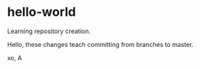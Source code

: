 # hello-world
Learning repository creation.

Hello, these changes teach committing from branches to master. 

xo,
A

